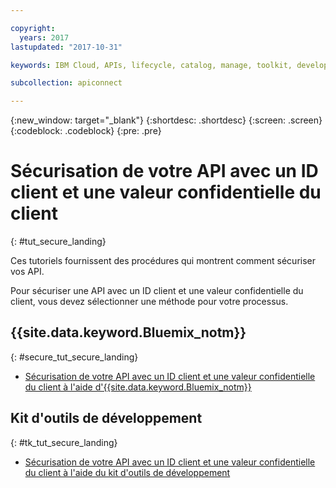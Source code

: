 ```yaml
---

copyright:
  years: 2017
lastupdated: "2017-10-31"

keywords: IBM Cloud, APIs, lifecycle, catalog, manage, toolkit, develop, dev portal, tutorials

subcollection: apiconnect

---
```



{:new_window: target="_blank"}
{:shortdesc: .shortdesc}
{:screen: .screen}
{:codeblock: .codeblock}
{:pre: .pre}

# Sécurisation de votre API avec un ID client et une valeur confidentielle du client
{: #tut_secure_landing}

Ces tutoriels fournissent des procédures qui montrent comment sécuriser vos API.

Pour sécuriser une API avec un ID client et une valeur confidentielle du client, vous devez sélectionner une méthode pour votre processus.

## {{site.data.keyword.Bluemix_notm}}
{: #secure_tut_secure_landing}

- [Sécurisation de votre API avec un ID client et une valeur confidentielle du client à l'aide d'{{site.data.keyword.Bluemix_notm}}](/docs/services/apiconnect/tutorials?topic=apiconnect-tut_secure_id_secret_bm)

## Kit d'outils de développement
{: #tk_tut_secure_landing}

- [Sécurisation de votre API avec un ID client et une valeur confidentielle du client à l'aide du kit d'outils de développement](/docs/services/apiconnect/tutorials?topic=apiconnect-tut_secure_id_secret_tk)













